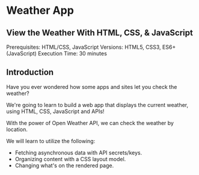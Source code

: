 # Weather App

## View the Weather With HTML, CSS, & JavaScript

Prerequisites: HTML/CSS, JavaScript
Versions: HTML5, CSS3, ES6+ (JavaScript)
Execution Time: 30 minutes

## Introduction

Have you ever wondered how some apps and sites let you check the weather?

We're going to learn to build a web app that displays the current weather, using HTML, CSS, JavaScript and APIs!

With the power of Open Weather API, we can check the weather by location.

We will learn to utilize the following:

<ul>
  <li>Fetching asynchronous data with API secrets/keys.</li>
  <li>Organizing content with a CSS layout model.</li>
  <li>Changing what's on the rendered page.</li>
</ul>
